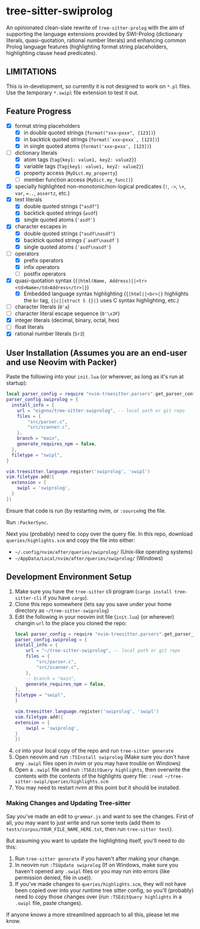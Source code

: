 # tree-sitter-swiprolog
An opinionated clean-slate rewrite of `tree-sitter-prolog` with the aim of supporting the language extensions provided by SWI-Prolog (dictionary literals, quasi-quotation, rational number literals) and enhancing common Prolog language features (highlighting format string placeholders, highlighting clause head predicates).

## LIMITATIONS
This is in-development, so currently it is not designed to work on `*.pl` files. Use the temporary `*.swipl` file extension to test it out.

## Feature Progress
- [X] format string placeholders
    - [X] in double quoted strings (`format("xxx~pxxx", [123])`)
    - [X] in backtick quoted strings (``format(`xxx~pxxx`, [123])``)
    - [X] in single quoted atoms (`format('xxx~pxxx', [123])`)
- [ ] dictionary literals
    - [X] atom tags (`tag{key1: value1, key2: value2}`)
    - [X] variable tags (`Tag{key1: value1, key2: value2}`)
    - [X] property access (`MyDict.my_property`)
    - [ ] member function access (`MyDict.my_func()`)
- [X] specially highlighted non-monotonic/non-logical predicates (`!`, `->`, 
     `\+`, `var`, `=..`, `assertz`, etc.)
- [X] text literals
    - [X] double quoted strings (`"asdf"`)
    - [X] backtick quoted strings (``asdf``)
    - [X] single quoted atoms (`'asdf'`)
- [X] character escapes in
    - [X] double quoted strings (`"asdf\nasdf"`)
    - [X] backtick quoted strings (`` `asdf\nasdf` ``)
    - [X] single quoted atoms (`'asdf\nasdf'`)
- [ ] operators
    - [X] prefix operators
    - [X] infix operators
    - [ ] postfix operators
- [X] quasi-quotation syntax (`{|html(Name, Address)||<tr><td>Name</td>Address</tr>|}`)
    - [X] Embedded language syntax highlighting (`{|html||<br>|}` highlights the `br` tag, `{|c||struct S {}|}` uses C syntax highlighting, etc.)
- [ ] character literals (`0'a`)
- [ ] character literal escape sequence (`0'\x3F`)
- [X] integer literals (decimal, binary, octal, hex)
- [ ] float literals
- [X] rational number literals (`5r3`)

## User Installation (Assumes you are an end-user and use Neovim with Packer)
Paste the following into your `init.lua` (or wherever, as long as it's run at startup):

```lua
local parser_config = require "nvim-treesitter.parsers".get_parser_configs()
parser_config.swiprolog = {
  install_info = {
    url = "eignnx/tree-sitter-swiprolog", -- local path or git repo
    files = {
        "src/parser.c",
        "src/scanner.c",
    },
    branch = "main",
    generate_requires_npm = false,
  },
  filetype = "swipl",
}

vim.treesitter.language.register('swiprolog', 'swipl')
vim.filetype.add({
  extension = {
    swipl = 'swiprolog',
  }
})
```

Ensure that code is run (by restarting nvim, or `:source`ing the file.

Run `:PackerSync`.

Next you (probably) need to copy over the query file. In this repo, download `queries/highlights.scm` and copy the file into either:
- `~/.config/nvim/after/queries/swiprolog/` (Unix-like operating systems)
- `~/AppData/Local/nvim/after/queries/swiprolog/` (Windows)

## Development Environment Setup
1. Make sure you have the `tree-sitter` cli program (`cargo install tree-sitter-cli` if you have `cargo`).
1. Clone this repo somewhere (lets say you save under your home directory as `~/tree-sitter-swiprolog`)
1. Edit the following in your neovim init file (`init.lua`) (or wherever) changin `url` to the place you cloned the repo:
    ```lua
    local parser_config = require "nvim-treesitter.parsers".get_parser_configs()
    parser_config.swiprolog = {
    install_info = {
        url = "~/tree-sitter-swiprolog", -- local path or git repo
        files = {
            "src/parser.c",
            "src/scanner.c",
        },
        -- branch = "main",
        generate_requires_npm = false,
    },
    filetype = "swipl",
    }

    vim.treesitter.language.register('swiprolog', 'swipl')
    vim.filetype.add({
    extension = {
        swipl = 'swiprolog',
    }
    })
    ```
1. `cd` into your local copy of the repo and run `tree-sitter generate`
1. Open neovim and run `:TSInstall swiprolog` (Make sure you don't have any `.swipl` files open in nvim or you may have trouble on Windows)
1. Open a `.swipl` file and run `:TSEditQuery highlights`, then overwrite the contents with the contents of the highlights query file: `:read ~/tree-sitter-swipl/queries/highlights.scm`
1. You may need to restart nvim at this point but it should be installed.

### Making Changes and Updating Tree-sitter
Say you've made an edit to `grammar.js` and want to see the changes. First of all, you may want to just write and run some tests (add them to `tests/corpus/YOUR_FILE_NAME_HERE.txt`, then run `tree-sitter test`).

But assuming you want to update the highlighting itself, you'll need to do this:

1. Run `tree-sitter generate` if you haven't after making your change.
1. In neovim run `:TSUpdate swiprolog` (If on Windows, make sure you haven't opened any `.swipl` files or you may run into errors (like permission denied, file in use)).
1. If you've made changes to `queries/highlights.scm`, they will not have been copied over into your runtime tree sitter config, so you'll (probably) need to copy those changes over (run `:TSEditQuery highlights` in a `.swipl` file, paste changes).

If anyone knows a more streamlined approach to all this, please let me know.
